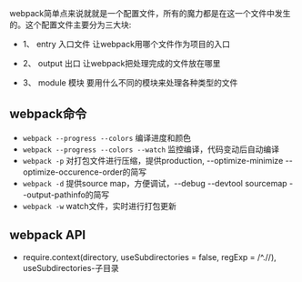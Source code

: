 webpack简单点来说就就是一个配置文件，所有的魔力都是在这一个文件中发生的。这个配置文件主要分为三大块:  

- 1、 entry 入口文件   让webpack用哪个文件作为项目的入口  

- 2、 output 出口    让webpack把处理完成的文件放在哪里  

- 3、 module 模块      要用什么不同的模块来处理各种类型的文件

## webpack命令

* `webpack --progress --colors`   编译进度和颜色
* `webpack --progress --colors --watch`   监控编译，代码变动后自动编译
* `webpack -p`  对打包文件进行压缩，提供production, --optimize-minimize --optimize-occurence-order的简写
* `webpack -d`  提供source map，方便调试，--debug --devtool sourcemap --output-pathinfo的简写
* `webpack -w`  watch文件，实时进行打包更新


## webpack API

* require.context(directory, useSubdirectories = false, regExp = /^\.\//), useSubdirectories-子目录
